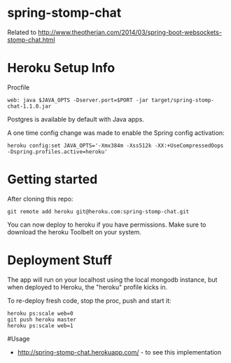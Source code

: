 spring-stomp-chat
=================

Related to http://www.theotherian.com/2014/03/spring-boot-websockets-stomp-chat.html

# Heroku Setup Info

Procfile
```
web: java $JAVA_OPTS -Dserver.port=$PORT -jar target/spring-stomp-chat-1.1.0.jar
```
Postgres is available by default with Java apps.

A one time config change was made to enable the Spring config activation:

```
heroku config:set JAVA_OPTS='-Xmx384m -Xss512k -XX:+UseCompressedOops -Dspring.profiles.active=heroku'
```
# Getting started
After cloning this repo:
```
git remote add heroku git@heroku.com:spring-stomp-chat.git
```
You can now deploy to heroku if you have permissions.  Make sure to download the heroku Toolbelt on your system.

# Deployment Stuff

The app will run on your localhost using the local mongodb instance, but when deployed to Heroku, the "heroku" profile kicks in. 

To re-deploy fresh code, stop the proc, push and start it:

```
heroku ps:scale web=0
git push heroku master
heroku ps:scale web=1
```
#Usage

* http://spring-stomp-chat.herokuapp.com/ - to see this implementation
 